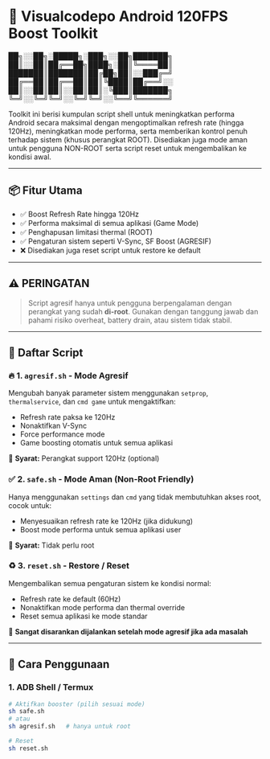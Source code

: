 # 🚀 Visualcodepo Android 120FPS Boost Toolkit


██╗░░██╗░█████╗░███╗░░██╗███████╗
██║░░██║██╔══██╗████╗░██║╚════██║
███████║███████║██╔██╗██║░░███╔═╝
██╔══██║██╔══██║██║╚████║██╔══╝░░
██║░░██║██║░░██║██║░╚███║███████╗
╚═╝░░╚═╝╚═╝░░╚═╝╚═╝░░╚══╝╚══════╝

Toolkit ini berisi kumpulan script shell untuk meningkatkan performa Android secara maksimal dengan mengoptimalkan refresh rate (hingga 120Hz), meningkatkan mode performa, serta memberikan kontrol penuh terhadap sistem (khusus perangkat ROOT). Disediakan juga mode aman untuk pengguna NON-ROOT serta script reset untuk mengembalikan ke kondisi awal.

---

## 📦 Fitur Utama

- ✅ Boost Refresh Rate hingga 120Hz
- ✅ Performa maksimal di semua aplikasi (Game Mode)
- ✅ Penghapusan limitasi thermal (ROOT)
- ✅ Pengaturan sistem seperti V-Sync, SF Boost (AGRESIF)
- ❌ Disediakan juga reset script untuk restore ke default

---

## ⚠️ PERINGATAN

> Script agresif hanya untuk pengguna berpengalaman dengan perangkat yang sudah **di-root**. Gunakan dengan tanggung jawab dan pahami risiko overheat, battery drain, atau sistem tidak stabil.

---

## 🧪 Daftar Script

### 🔥 1. `agresif.sh` - Mode Agresif

Mengubah banyak parameter sistem menggunakan `setprop`, `thermalservice`, dan `cmd game` untuk mengaktifkan:
- Refresh rate paksa ke 120Hz
- Nonaktifkan V-Sync
- Force performance mode
- Game boosting otomatis untuk semua aplikasi

📌 **Syarat:** Perangkat support 120Hz (optional) 

### ✅ 2. `safe.sh` - Mode Aman (Non-Root Friendly)

Hanya menggunakan `settings` dan `cmd` yang tidak membutuhkan akses root, cocok untuk:
- Menyesuaikan refresh rate ke 120Hz (jika didukung)
- Boost mode performa untuk semua aplikasi user

📌 **Syarat:** Tidak perlu root

### ♻️ 3. `reset.sh` - Restore / Reset

Mengembalikan semua pengaturan sistem ke kondisi normal:
- Refresh rate ke default (60Hz)
- Nonaktifkan mode performa dan thermal override
- Reset semua aplikasi ke mode standar

📌 **Sangat disarankan dijalankan setelah mode agresif jika ada masalah**

---

## 🔧 Cara Penggunaan

### 1. ADB Shell / Termux
```bash
# Aktifkan booster (pilih sesuai mode)
sh safe.sh
# atau
sh agresif.sh   # hanya untuk root

# Reset
sh reset.sh
